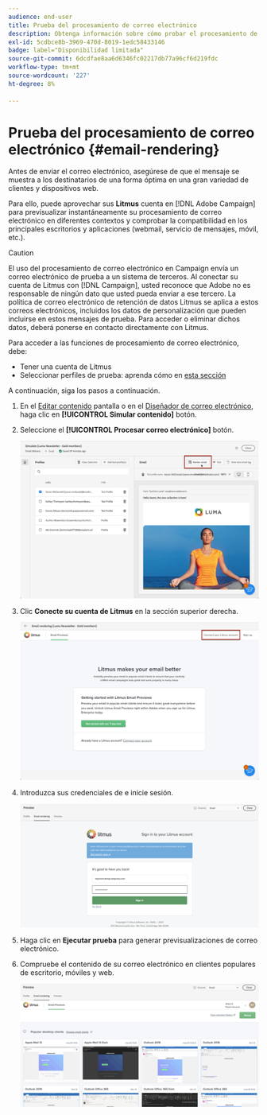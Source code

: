 ```yaml
---
audience: end-user
title: Prueba del procesamiento de correo electrónico
description: Obtenga información sobre cómo probar el procesamiento de correo electrónico en la IU de la web de Campaign
exl-id: 5cdbce8b-3969-470d-8019-1edc58433146
badge: label="Disponibilidad limitada"
source-git-commit: 6dcdfae8aa6d6346fc02217db77a96cf6d219fdc
workflow-type: tm+mt
source-wordcount: '227'
ht-degree: 8%

---
```



# Prueba del procesamiento de correo electrónico {#email-rendering}

Antes de enviar el correo electrónico, asegúrese de que el mensaje se muestra a los destinatarios de una forma óptima en una gran variedad de clientes y dispositivos web.

Para ello, puede aprovechar sus **Litmus** cuenta en [!DNL Adobe Campaign] para previsualizar instantáneamente su procesamiento de correo electrónico en diferentes contextos y comprobar la compatibilidad en los principales escritorios y aplicaciones (webmail, servicio de mensajes, móvil, etc.).

>[!CAUTION]
>
>El uso del procesamiento de correo electrónico en Campaign envía un correo electrónico de prueba a un sistema de terceros. Al conectar su cuenta de Litmus con [!DNL Campaign], usted reconoce que Adobe no es responsable de ningún dato que usted pueda enviar a ese tercero. La política de correo electrónico de retención de datos Litmus se aplica a estos correos electrónicos, incluidos los datos de personalización que pueden incluirse en estos mensajes de prueba. Para acceder o eliminar dichos datos, deberá ponerse en contacto directamente con Litmus.

Para acceder a las funciones de procesamiento de correo electrónico, debe:

* Tener una cuenta de Litmus
* Seleccionar perfiles de prueba: aprenda cómo en [esta sección](preview-content.md)

A continuación, siga los pasos a continuación.

1. En el [Editar contenido](../content/edit-content.md) pantalla o en el [Diseñador de correo electrónico](../content/get-started-email-designer.md), haga clic en **[!UICONTROL Simular contenido]** botón.

1. Seleccione el **[!UICONTROL Procesar correo electrónico]** botón.

   ![](assets/simulate-rendering-button.png)

1. Clic **Conecte su cuenta de Litmus** en la sección superior derecha.

   ![](assets/simulate-rendering-litmus.png)

1. Introduzca sus credenciales de e inicie sesión.

   ![](assets/simulate-rendering-credentials.png)

1. Haga clic en **Ejecutar prueba** para generar previsualizaciones de correo electrónico.

1. Compruebe el contenido de su correo electrónico en clientes populares de escritorio, móviles y web.

   ![](assets/simulate-rendering-previews.png)

<!--
TO CHECK IF user is directed to Litmus or if the email rendering is shown directly in the Campaign UI.

CONTENT ABOVE COPIED FROM AJO

If not redirecting to Litmus:

To test the email rendering, follow these steps:

1. Access the email content creation screen, then click **[!UICONTROL Simulate content]**.

1. Click the **[!UICONTROL Render email]** button.

    The left pane provides various desktop, mobile and web-based email clients. Select the desired email client to display a preview of your email in the right pane. 

    ![](assets/render-context.png)

    >[!NOTE]
    >
    >The email clients list provides a sample of the major mail clients. Additional email clients are available from the filter button next to the top search bar.

 -->
